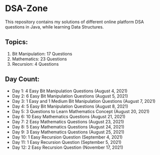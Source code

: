 # DSA-Zone

This repository contains my solutions of different online platform DSA questions in Java, while learning Data Structures.

<h2>Topics:</h2>

<ol>
  
  <li>Bit Manipulation: 17 Questions</li>
  <li>Mathematics: 23 Questions</li>
  <li>Recursion: 4 Questions</li>

</ol>


<h2>Day Count:</h2>


<ul>

  <li>Day 1: 4 Easy Bit Manipulation Questions	(August 4, 2021)</li>
  <li>Day 2: 6 Easy Bit Manipulation Questions	(August 5, 2021)</li>
  <li>Day 3: 1 Easy and 1 Medium Bit Manipulation Questions	(August 7, 2021)</li>
  <li>Day 4: 5 Easy Bit Manipulation Questions	(August 8, 2021)</li>
  <li>Day 5: 3 Questions to Learn Mathematics Concept	(August 20, 2021)</li>
  <li>Day 6: 10 Easy Mathematics Questions	(August 21, 2021)</li>
  <li>Day 7: 2 Easy Mathematics Questions	(August 23, 2021)</li>
  <li>Day 8: 5 Easy Mathematics Questions	(August 24, 2021)</li>
  <li>Day 9: 3 Easy Mathematics Questions	(August 25, 2021)</li>
  <li>Day 10: 1 Easy Recursion Question	(September 4, 2021)</li>
  <li>Day 11: 1 Easy Recursion Question	(September 5, 2021)</li>
  <li>Day 12: 2 Easy Recursion Question	(November 17, 2021)</li>
  
</ul>
